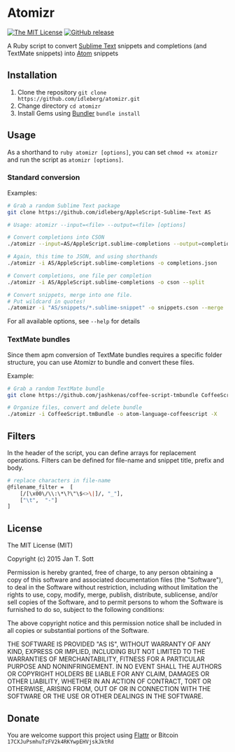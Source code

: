 # Atomizr

[![The MIT License](https://img.shields.io/badge/license-MIT-orange.svg?style=flat-square)](http://opensource.org/licenses/MIT)
[![GitHub release](https://img.shields.io/github/release/idleberg/atomizr.svg?style=flat-square)](https://github.com/idleberg/atomizr/releases)

A Ruby script to convert [Sublime Text](http://www.sublimetext.com/) snippets and completions (and TextMate snippets) into [Atom](http://atom.io) snippets

## Installation

1. Clone the repository `git clone https://github.com/idleberg/atomizr.git`
2. Change directory `cd atomizr`
3. Install Gems using [Bundler](http://bundler.io/) `bundle install`

## Usage

As a shorthand to `ruby atomizr [options]`, you can set `chmod +x atomizr` and run the script as `atomizr [options]`.

### Standard conversion

Examples:

```bash
# Grab a random Sublime Text package
git clone https://github.com/idleberg/AppleScript-Sublime-Text AS

# Usage: atomizr --input=<file> --output=<file> [options]

# Convert completions into CSON
./atomizr --input=AS/AppleScript.sublime-completions --output=completions.cson

# Again, this time to JSON, and using shorthands
./atomizr -i AS/AppleScript.sublime-completions -o completions.json

# Convert completions, one file per completion
./atomizr -i AS/AppleScript.sublime-completions -o cson --split

# Convert snippets, merge into one file.
# Put wildcard in quotes!
./atomizr -i "AS/snippets/*.sublime-snippet" -o snippets.cson --merge
```

For all available options, see `--help` for details

### TextMate bundles

Since them apm conversion of TextMate bundles requires a specific folder structure, you can use Atomizr to bundle and convert these files.

Example:

```bash
# Grab a random TextMate bundle
git clone https://github.com/jashkenas/coffee-script-tmbundle CoffeeScript.tmBundle

# Organize files, convert and delete bundle
./atomizr -i CoffeeScript.tmBundle -o atom-language-coffeescript -X
```

## Filters

In the header of the script, you can define arrays for replacement operations. Filters can be defined for file-name and snippet title, prefix and body.

```bash
# replace characters in file-name
@filename_filter =  [
    [/[\x00\/\\:\*\?\"\$<>\|]/, "_"],
    ["\t",  "-"]
]
```

## License

The MIT License (MIT)

Copyright (c) 2015 Jan T. Sott

Permission is hereby granted, free of charge, to any person obtaining a copy of this software and associated documentation files (the "Software"), to deal in the Software without restriction, including without limitation the rights to use, copy, modify, merge, publish, distribute, sublicense, and/or sell copies of the Software, and to permit persons to whom the Software is furnished to do so, subject to the following conditions:

The above copyright notice and this permission notice shall be included in all copies or substantial portions of the Software.

THE SOFTWARE IS PROVIDED "AS IS", WITHOUT WARRANTY OF ANY KIND, EXPRESS OR IMPLIED, INCLUDING BUT NOT LIMITED TO THE WARRANTIES OF MERCHANTABILITY, FITNESS FOR A PARTICULAR PURPOSE AND NONINFRINGEMENT. IN NO EVENT SHALL THE AUTHORS OR COPYRIGHT HOLDERS BE LIABLE FOR ANY CLAIM, DAMAGES OR OTHER LIABILITY, WHETHER IN AN ACTION OF CONTRACT, TORT OR OTHERWISE, ARISING FROM, OUT OF OR IN CONNECTION WITH THE SOFTWARE OR THE USE OR OTHER DEALINGS IN THE SOFTWARE.

## Donate

You are welcome support this project using [Flattr](https://flattr.com/submit/auto?user_id=idleberg&url=https://github.com/idleberg/atomizr) or Bitcoin `17CXJuPsmhuTzFV2k4RKYwpEHVjskJktRd`